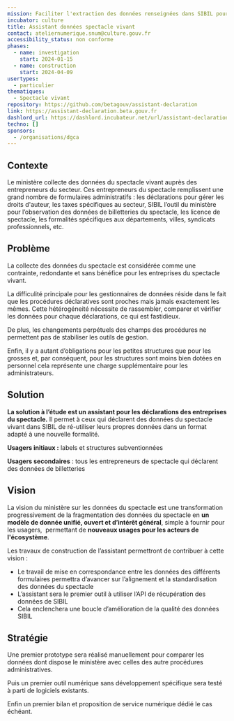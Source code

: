 ```yaml
---
mission: Faciliter l'extraction des données renseignées dans SIBIL pour les déclarants.
incubator: culture
title: Assistant données spectacle vivant
contact: ateliernumerique.snum@culture.gouv.fr
accessibility_status: non conforme
phases:
  - name: investigation
    start: 2024-01-15
  - name: construction
    start: 2024-04-09
usertypes:
  - particulier
thematiques:
  - Spectacle vivant
repository: https://github.com/betagouv/assistant-declaration
link: https://assistant-declaration.beta.gouv.fr
dashlord_url: https://dashlord.incubateur.net/url/assistant-declaration-beta-gouv-fr/
techno: []
sponsors:
  - /organisations/dgca
---
```

## Contexte

Le ministère collecte des données du spectacle vivant auprès des entrepreneurs du secteur. Ces entrepreneurs du spectacle remplissent une grand nombre de formulaires administratifs : les déclarations pour gérer les droits d'auteur, les taxes spécifiques au secteur, SIBIL l’outil du ministère pour l’observation des données de billetteries du spectacle, les licence de spectacle, les formalités spécifiques aux départements, villes, syndicats professionnels, etc.

## Problème

La collecte des données du spectacle est considérée comme une contrainte, redondante et sans bénéfice pour les entreprises du spectacle vivant. 

La difficulité principale pour les gestionnaires de données réside dans le fait que les procédures déclaratives sont proches mais jamais exactement les mêmes. Cette hétérogéneité nécessite de rassembler, comparer et vérifier les données pour chaque déclarations, ce qui est fastidieux. 

De plus, les changements perpétuels des champs des procédures ne permettent pas de stabiliser les outils de gestion. 

Enfin, il y a autant d’obligations pour les petites structures que pour les grosses et, par conséquent, pour les structures sont moins bien dotées en personnel cela représente une charge supplémentaire pour les administrateurs.

## Solution

**La solution à l’étude est un assistant pour les déclarations des entreprises du spectacle.** Il permet à ceux qui déclarent des données du spectacle vivant dans SIBIL de ré-utiliser leurs propres données dans un format adapté à une nouvelle formalité. 

**Usagers initiaux :** labels et structures subventionnées

**Usagers secondaires** :  tous les entrepreneurs de spectacle qui déclarent des données de billetteries

## Vision

La vision du ministère sur les données du spectacle est une transformation progressivement de la fragmentation des données du spectacle en **un modèle de donnée unifié, ouvert et d’intérêt général**, simple à fournir pour les usagers,  permettant de **nouveaux usages pour les acteurs de l'écosystème**.

Les travaux de construction de l’assistant permettront de contribuer à cette vision :

- Le travail de mise en correspondance entre les données des différents formulaires permettra d’avancer sur l’alignement et la standardisation des données du spectacle
- L’assistant sera le premier outil à utiliser l’API de récupération des données de SIBIL
- Cela enclenchera une boucle d’amélioration de la qualité des données SIBIL

## Stratégie

Une premier prototype sera réalisé manuellement pour comparer les données dont dispose le ministère avec celles des autre procédures administratives.

Puis un premier outil numérique sans développement spécifique sera testé à parti de logiciels existants. 

Enfin un premier bilan et proposition de service numérique dédié le cas échéant.
